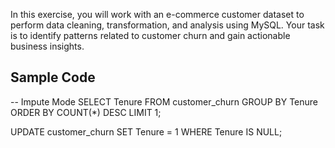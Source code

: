 In this exercise, you will work with an e-commerce customer dataset to perform data cleaning, transformation, and analysis using MySQL. Your task is to identify patterns related to customer churn and gain actionable business insights.

## Sample Code

 -- Impute Mode
SELECT Tenure
FROM customer_churn
GROUP BY Tenure
ORDER BY COUNT(*) DESC
LIMIT 1;

UPDATE customer_churn 
SET Tenure = 1
WHERE Tenure IS NULL;
